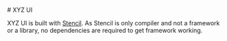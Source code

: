# XYZ UI

XYZ UI is built with [Stencil](https://stenciljs.com/). As Stencil is only compiler and not a framework or a library, no dependencies are required to get framework working.
